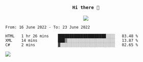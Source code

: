 <h4 align="center"><samp> Hi there 👋  </samp></h4>

<p align="center">
  
  <a href="https://github.com/bznick98">
    <img align="center" src="https://github-readme-stats.vercel.app/api?username=bznick98&&count_private=true&hide=issues,prs,contribs&show_icons=true&theme=gruvbox" />
  </a>
  
  <!--START_SECTION:waka-->

```text
From: 16 June 2022 - To: 23 June 2022

HTML   1 hr 26 mins    █████████████████████░░░░   83.48 %
XML    14 mins         ███▒░░░░░░░░░░░░░░░░░░░░░   13.87 %
C#     2 mins          ▓░░░░░░░░░░░░░░░░░░░░░░░░   02.65 %
```

<!--END_SECTION:waka-->
  
 
</p>

![](https://visitor-badge.glitch.me/badge?page_id=bznick98.bznick98)
